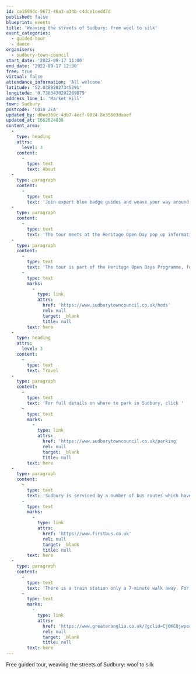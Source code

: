 ```yaml
---
id: ca1599dc-9673-46a3-a34b-c4dce1cedd7d
published: false
blueprint: events
title: 'Weaving the streets of Sudbury: from wool to silk'
event_categories:
  - guided-tour
  - dance
organisers:
  - sudbury-town-council
start_date: '2022-09-17 11:00'
end_date: '2022-09-17 12:30'
free: true
virtual: false
attendance_information: 'All welcome'
latitude: '52.03882827345291'
longitude: '0.7303430292269879'
address_line_1: 'Market Hill'
town: Sudbury
postcode: 'CO10 2EA'
updated_by: d0ee360c-4db7-4ecf-9024-8e35603daaef
updated_at: 1662624838
content_area:
  -
    type: heading
    attrs:
      level: 3
    content:
      -
        type: text
        text: About
  -
    type: paragraph
    content:
      -
        type: text
        text: 'Join expert blue badge guides and weave your way around Sudbury’s historic streets which are seeped in silk and wool weaving heritage. Architectural clues and monuments from these trades stand proudly throughout the town; from characterful Weavers’ Cottages, to mighty Silk Mills, Sudbury’s Weavers’ Piece garden packed with dye plants to Sudbury’s three magnificent medieval churches and splendid timber framed buildings, the architectural legacy of the wealth of Sudbury’s wool trade. After the decline of the wool trade, Sudbury’s spinners and weavers turned their skills to the production of lighter fabrics, including silk.'
  -
    type: paragraph
    content:
      -
        type: text
        text: 'The tour meets at the Heritage Open Day pop up information stand (look out for the pink bunting) adjacent to the Gainsborough Statue on Market Hill, Sudbury. The tour will take approximately 1.5 hours.'
  -
    type: paragraph
    content:
      -
        type: text
        text: 'The tour is part of the Heritage Open Days Programme, for more information click '
      -
        type: text
        marks:
          -
            type: link
            attrs:
              href: 'https://www.sudburytowncouncil.co.uk/hods'
              rel: null
              target: _blank
              title: null
        text: here
  -
    type: heading
    attrs:
      level: 3
    content:
      -
        type: text
        text: Travel
  -
    type: paragraph
    content:
      -
        type: text
        text: 'For full details on where to park in Sudbury, click '
      -
        type: text
        marks:
          -
            type: link
            attrs:
              href: 'https://www.sudburytowncouncil.co.uk/parking'
              rel: null
              target: _blank
              title: null
        text: here
  -
    type: paragraph
    content:
      -
        type: text
        text: 'Sudbury is serviced by a number of bus routes which have various stops around the town. For full First Bus timetables, click '
      -
        type: text
        marks:
          -
            type: link
            attrs:
              href: 'https://www.firstbus.co.uk'
              rel: null
              target: _blank
              title: null
        text: here
  -
    type: paragraph
    content:
      -
        type: text
        text: 'There is a train station only a 7-minute walk away. For Greater Anglia timetables, click '
      -
        type: text
        marks:
          -
            type: link
            attrs:
              href: 'https://www.greateranglia.co.uk/?gclid=Cj0KCQjwpeaYBhDXARIsAEzItbHTQ7xGDOIFnXcvDux8pT6RKmcN-nmwCUOlTfbvmz-JYREUTVJgyqQaAgBvEALw_wcB'
              rel: null
              target: _blank
              title: null
        text: here
---
```

Free guided tour, weaving the streets of Sudbury: wool to silk